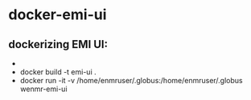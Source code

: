 # docker-emi-ui
## dockerizing EMI UI:
- 
- docker build -t emi-ui .
- docker run -it -v /home/enmruser/.globus:/home/enmruser/.globus wenmr-emi-ui
